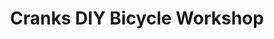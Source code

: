 ---
title: "Cranks DIY Bicycle Workshop"
url: /brighton/cranks-diy-bicycle-workshop/
shop: Fahrrad
---